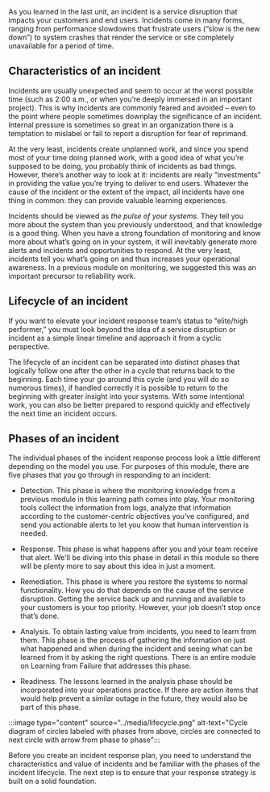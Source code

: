 As you learned in the last unit, an incident is a service disruption that
impacts your customers and end users. Incidents come in many forms, ranging
from performance slowdowns that frustrate users (“slow is the new down”) to
system crashes that render the service or site completely unavailable for a
period of time.

## Characteristics of an incident

Incidents are usually unexpected and seem to occur at the worst possible
time (such as 2:00 a.m., or when you’re deeply immersed in an important
project). This is why incidents are commonly feared and avoided – even to
the point where people sometimes downplay the significance of an incident.
Internal pressure is sometimes so great in an organization there is a
temptation to mislabel or fail to report a disruption for fear of
reprimand.

At the very least, incidents create unplanned work, and since you spend
most of your time doing planned work, with a good idea of what you’re
supposed to be doing, you probably think of incidents as bad things.
However, there’s another way to look at it: incidents are really
“investments” in providing the value you’re trying to deliver to end users.
Whatever the cause of the incident or the extent of the impact, all
incidents have one thing in common: they can provide valuable learning
experiences.

Incidents should be viewed as _the pulse of your systems._ They tell you
more about the system than you previously understood, and that knowledge is
a good thing. When you have a strong foundation of monitoring and know more
about what’s going on in your system, it will inevitably generate more
alerts and incidents and opportunities to respond. At the very least,
incidents tell you what’s going on and thus increases your operational
awareness. In a previous module on monitoring, we suggested this was an
important precursor to reliability work.

## Lifecycle of an incident

If you want to elevate your incident response team’s status to “elite/high
performer,” you must look beyond the idea of a service disruption or
incident as a simple linear timeline and approach it from a cyclic
perspective.

The lifecycle of an incident can be separated into distinct phases that
logically follow one after the other in a cycle that returns back to the
beginning. Each time your go around this cycle (and you will do so numerous
times), if handled correctly it is possible to return to the beginning with
greater insight into your systems. With some intentional work, you can also
be better prepared to respond quickly and effectively the next time an
incident occurs.

## Phases of an incident

The individual phases of the incident response process look a little
different depending on the model you use. For purposes of this module,
there are five phases that you go through in responding to an incident:

-   Detection. This phase is where the monitoring knowledge from a previous
    module in this learning path comes into play. Your monitoring tools
    collect the information from logs, analyze that information according
    to the customer-centric objectives you’ve configured, and send you
    actionable alerts to let you know that human intervention is needed.

-   Response. This phase is what happens after you and your team receive that
    alert. We'll be diving into this phase in detail in this module so
    there will be plenty more to say about this idea in just a moment.

-   Remediation. This phase is where you restore the systems to normal
    functionality. How you do that depends on the cause of the service
    disruption. Getting the service back up and running and available to
    your customers is your top priority. However, your job doesn’t stop
    once that’s done.

-   Analysis. To obtain lasting value from incidents, you need to learn
    from them. This phase is the process of gathering the information on just
    what happened and when during the incident and seeing what can be
    learned from it by asking the right questions. There is an entire
    module on Learning from Failure that addresses this phase.

-   Readiness. The lessons learned in the analysis phase should be
    incorporated into your operations practice. If there are action items
    that would help prevent a similar outage in the future, they would also
    be part of this phase.

:::image type="content" source="../media/lifecycle.png" alt-text="Cycle diagram of circles labeled with phases from above, circles are connected to next circle with arrow from phase to phase":::

Before you create an incident response plan, you need to understand the
characteristics and value of incidents and be familiar with the phases of
the incident lifecycle. The next step is to ensure that your response
strategy is built on a solid foundation.

